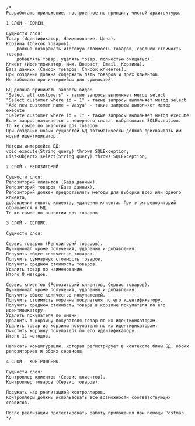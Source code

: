 	/*
	Разработать приложение, построенное по принципу чистой архитектуры.

	1 СЛОЙ - ДОМЕН.

	Сущности слоя:
	Товар (Идентификатор, Наименование, Цена).
	Корзина (Список товаров). 
        Должна возвращать итоговую стоимость товаров, среднюю стоимость товара, 
        добавлять товар, удалять товар, полностью очищаться.
	Клиент (Идентификатор, Имя, Возраст, Email, Корзина).
	База данных (Список товаров, Список клиентов). 
	При создании должна содержать пять товаров и трёх клиентов.
	Не забываем про интерфейсы для сущностей.

	БД должна принимать запросы вида:
	"Select all customers" - такие запросы выполняет метод select
	"Select customer where id = 1" - такие запросы выполняет метод select
	"Add new customer name = Vasya" - такие запросы выполняет метод execute
	"Delete customer where id = 1" - такие запросы выполняет метод execute
	Если запрос начинается с неверного слова, выбрасывать SQLException.
	То же самое по аналогии для товаров.
	При создании новых сущностей БД автоматически должна присваивать им новый идентификатор.
	
	Методы интерфейса БД:
	void execute(String query) throws SQLException;
	List<Object> select(String query) throws SQLException;

	2 СЛОЙ - РЕПОЗИТОРИЙ.
	
	Сущности слоя:
	Репозиторий клиентов (База данных).
	Репозиторий товаров (База данных).
	Репозиторий должен предоставлять методы для выборки всех или одного клиента,
	добавления нового клиента, удаления клиента. При этом репозиторий обращается в БД.
	То же самое по аналогии для товаров.

	3 СЛОЙ - СЕРВИС.

	Сущности слоя:

	Сервис товаров (Репозиторий товаров).
	Функционал кроме получения, удаления и добавления:
	Получить общее количество товаров.
	Получить суммарную стоимость товаров.
	Получить среднюю стоимость товаров.
	Удалить товар по наименованию.
	Итого 8 методов.

	Сервис клиентов (Репозиторий клиентов, Сервис товаров).
	Функционал кроме получения, удаления и добавления:
	Получить общее количество покупателей.
	Получить стоимость корзины покупателя по его идентификатору.
	Получить среднюю стоимость товара в корзине покупателя по его идентификатору.
	Удалить покупателя по имени.
	Добавить в корзину покупателя товар по их идентификаторам.
	Удалить товар из корзины покупателя по их идентификаторам.
	Очистить корзину покупателя по его идентификатору.
	Итого 11 методов.

	Написать конфигурацию, которая регистрирует в контексте бины БД, обоих репозиториев и обоих сервисов.

	4 СЛОЙ - КОНТРОЛЛЕРЫ.

	Сущности слоя:
	Контроллер клиентов (Сервис клиентов).
	Контроллер товаров (Сервис товаров).
	
	Подумать над реализацией контроллеров.
	Контроллеры должны использовать все возможности соответствующих сервисов.

	После реализации протестировать работу приложения при помощи Postman.
	*/